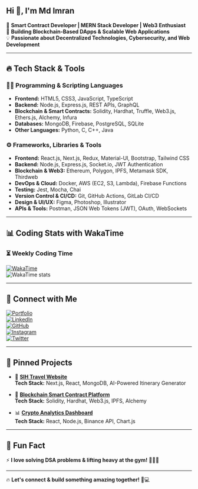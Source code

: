 

<!--
**mdimran29/mdimran29** is a ✨ _special_ ✨ repository because its `README.md` (this file) appears on your GitHub profile.

Here are some ideas to get you started:

- 🔭 I’m currently working on ...
- 🌱 I’m currently learning ...
- 👯 I’m looking to collaborate on ...
- 🤔 I’m looking for help with ...
- 💬 Ask me about ...
- 📫 How to reach me: ...
- 😄 Pronouns: ...
- ⚡ Fun fact: ...
-->
## Hi 👋, I'm Md Imran
🚀 **Smart Contract Developer | MERN Stack Developer | Web3 Enthusiast**  
🔗 **Building Blockchain-Based DApps & Scalable Web Applications**  
💡 **Passionate about Decentralized Technologies, Cybersecurity, and Web Development**

---

## 🔥 **Tech Stack & Tools**
### 👨‍💻 **Programming & Scripting Languages**
- **Frontend:** HTML5, CSS3, JavaScript, TypeScript
- **Backend:** Node.js, Express.js, REST APIs, GraphQL
- **Blockchain & Smart Contracts:** Solidity, Hardhat, Truffle, Web3.js, Ethers.js, Alchemy, Infura
- **Databases:** MongoDB, Firebase, PostgreSQL, SQLite
- **Other Languages:** Python, C, C++, Java

### ⚙️ **Frameworks, Libraries & Tools**
- **Frontend:** React.js, Next.js, Redux, Material-UI, Bootstrap, Tailwind CSS
- **Backend:** Node.js, Express.js, Socket.io, JWT Authentication
- **Blockchain & Web3:** Ethereum, Polygon, IPFS, Metamask SDK, Thirdweb
- **DevOps & Cloud:** Docker, AWS (EC2, S3, Lambda), Firebase Functions
- **Testing:** Jest, Mocha, Chai
- **Version Control & CI/CD:** Git, GitHub Actions, GitLab CI/CD
- **Design & UI/UX:** Figma, Photoshop, Illustrator
- **APIs & Tools:** Postman, JSON Web Tokens (JWT), OAuth, WebSockets

---

## **📊 Coding Stats with WakaTime**
<!--START_SECTION:waka-->
<!--END_SECTION:waka-->

### ⏳ **Weekly Coding Time**
[![WakaTime](https://wakatime.com/badge/user/mdimran29.svg)](https://wakatime.com/@mdimran29)  
![WakaTime stats](https://github-readme-stats.vercel.app/api/wakatime?username=mdimran29&layout=compact&theme=radical)

---

## **🔗 Connect with Me**
[![Portfolio](https://img.shields.io/badge/-Portfolio-000?style=for-the-badge&logo=vercel)](https://your-portfolio.com)  
[![LinkedIn](https://img.shields.io/badge/-LinkedIn-blue?style=for-the-badge&logo=linkedin)](https://linkedin.com/in/yourprofile)  
[![GitHub](https://img.shields.io/badge/-GitHub-black?style=for-the-badge&logo=github)](https://github.com/md-imran)  
[![Instagram](https://img.shields.io/badge/-Instagram-E4405F?style=for-the-badge&logo=instagram&logoColor=white)](https://instagram.com/_mdimran._)  
[![Twitter](https://img.shields.io/badge/-Twitter-1DA1F2?style=for-the-badge&logo=twitter&logoColor=white)](https://twitter.com/YOUR_TWITTER)  

---

## **📌 Pinned Projects**
- 📝 **[SIH Travel Website](https://github.com/md-imran/sih-travel-website)**  
  **Tech Stack:** Next.js, React, MongoDB, AI-Powered Itinerary Generator

- 🔗 **[Blockchain Smart Contract Platform](https://github.com/md-imran/blockchain-project)**  
  **Tech Stack:** Solidity, Hardhat, Web3.js, IPFS, Alchemy

- 📊 **[Crypto Analytics Dashboard](https://github.com/md-imran/crypto-dashboard)**  
  **Tech Stack:** React, Node.js, Binance API, Chart.js

---

## **📢 Fun Fact**
⚡ **I love solving DSA problems & lifting heavy at the gym!** 🏋️‍♂️🔥

---

🔥 **Let's connect & build something amazing together!** 🚀💻
